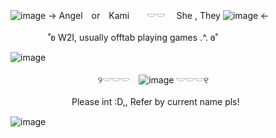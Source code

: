 ![image](https://64.media.tumblr.com/d81ab5dd0c443819d82ff37d8f5c50e5/6858cce81a99a1b7-bf/s1280x1920/90edf4045684eb40b12d36fc115de84719be1261.gifv)
-> Angel　or　Kami　　𓎟𓎟 　She , They ![image](https://i.ibb.co/svZRJLh/IMG-5581.gif) <-

　　　　
˚ʚ W2I, usually offtab playing games .^.  ɞ˚


![image](https://github.com/user-attachments/assets/e1fffd34-c22b-4a21-9e59-2ca3558c21cf)



　　　　　　　　　　୨𓎟𓎟𓎟　![image](https://github.com/user-attachments/assets/6036cde1-18c7-486f-a250-98d710bf8c5a) 𓎟𓎟𓎟୧

　　　　　　　Please int :D,, Refer by current name pls!

![image](https://64.media.tumblr.com/d81ab5dd0c443819d82ff37d8f5c50e5/6858cce81a99a1b7-bf/s1280x1920/90edf4045684eb40b12d36fc115de84719be1261.gifv)
